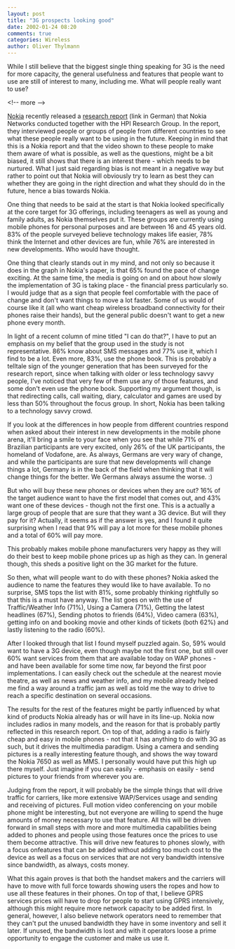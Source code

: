 ```yaml
---
layout: post
title: "3G prospects looking good"
date: 2002-01-24 08:20
comments: true
categories: Wireless
author: Oliver Thylmann
---
```



While I still believe that the biggest single thing speaking for 3G is the need for more capacity, the general usefulness and features that people want to use are still of interest to many, including me. What will people really want to use?


&lt;!-- more --&gt;


[Nokia](http://www.nokia.com/) recently released a [research report](http://presseloft.nokia.de/special/entertainment_1312.pdf) (link in German) that Nokia Networks conducted together with the HPI Research Group. In the report, they interviewed people or groups of people from different countries to see what these people really want to be using in the future. Keeping in mind that this is a Nokia report and that the video shown to these people to make them aware of what is possible, as well as the questions, might be a bit biased, it still shows that there is an interest there - which needs to be nurtured. What I just said regarding bias is not meant in a negative way but rather to point out that Nokia will obviously try to learn as best they can whether they are going in the right direction and what they should do in the future, hence a bias towards Nokia.

One thing that needs to be said at the start is that Nokia looked specifically at the core target for 3G offerings, including teenagers as well as young and family adults, as Nokia themselves put it. These groups are currently using mobile phones for personal purposes and are between 16 and 45 years old. 83% of the people surveyed believe technology makes life easier, 78% think the Internet and other devices are fun, while 76% are interested in new developments. Who would have thought.

One thing that clearly stands out in my mind, and not only so because it does in the graph in Nokia's paper, is that 65% found the pace of change exciting. At the same time, the media is going on and on about how slowly the implementation of 3G is taking place - the financial press particularly so. I would judge that as a sign that people feel comfortable with the pace of change and don't want things to move a lot faster. Some of us would of course like it (all who want cheap wireless broadband connectivity for their phones raise their hands), but the general public doesn't want to get a new phone every month.

In light of a recent column of mine titled &quot;I can do that?&quot;, I have to put an emphasis on my belief that the group used in the study is not representative. 86% know about SMS messages and 77% use it, which I find to be a lot. Even more, 83%, use the phone book. This is probably a telltale sign of the younger generation that has been surveyed for the research report, since when talking with older or less technology savvy people, I've noticed that very few of them use any of those features, and some don't even use the phone book. Supporting my argument though, is that redirecting calls, call waiting, diary, calculator and games are used by less than 50% throughout the focus group. In short, Nokia has been talking to a technology savvy crowd.

If you look at the differences in how people from different countries respond when asked about their interest in new developments in the mobile phone arena, it'll bring a smile to your face when you see that while 71% of Brazilian participants are very excited, only 26% of the UK participants, the homeland of Vodafone, are. As always, Germans are very wary of change, and while the participants are sure that new developments will change things a lot, Germany is in the back of the field when thinking that it will change things for the better. We Germans always assume the worse. :)

But who will buy these new phones or devices when they are out? 16% of the target audience want to have the first model that comes out, and 43% want one of these devices - though not the first one. This is a actually a large group of people that are sure that they want a 3G device. But will they pay for it? Actually, it seems as if the answer is yes, and I found it quite surprising when I read that 9% will pay a lot more for these mobile phones and a total of 60% will pay more.

This probably makes mobile phone manufacturers very happy as they will do their best to keep mobile phone prices up as high as they can. In general though, this sheds a positive light on the 3G market for the future.

So then, what will people want to do with these phones? Nokia asked the audience to name the features they would like to have available. To no surprise, SMS tops the list with 81%, some probably thinking rightfully so that this is a must have anyway. The list goes on with the use of Traffic/Weather Info (71%), Using a Camera (71%), Getting the latest headlines (67%), Sending photos to friends (64%), Video camera (63%), getting info on and booking movie and other kinds of tickets (both 62%) and lastly listening to the radio (60%).

After I looked through that list I found myself puzzled again. So, 59% would want to have a 3G device, even though maybe not the first one, but still over 60% want services from them that are available today on WAP phones - and have been available for some time now, far beyond the first poor implementations. I can easily check out the schedule at the nearest movie theatre, as well as news and weather info, and my mobile already helped me find a way around a traffic jam as well as told me the way to drive to reach a specific destination on several occasions.

The results for the rest of the features might be partly influenced by what kind of products Nokia already has or will have in its line-up. Nokia now includes radios in many models, and the reason for that is probably partly reflected in this research report. On top of that, adding a radio is fairly cheap and easy in mobile phones - not that it has anything to do with 3G as such, but it drives the multimedia paradigm. Using a camera and sending pictures is a really interesting feature though, and shows the way toward the Nokia 7650 as well as MMS. I personally would have put this high up there myself. Just imagine if you can easily - emphasis on easily - send pictures to your friends from wherever you are.

Judging from the report, it will probably be the simple things that will drive traffic for carriers, like more extensive WAP/Services usage and sending and receiving of pictures. Full motion video conferencing on your mobile phone might be interesting, but not everyone are willing to spend the huge amounts of money necessary to use that feature. All this will be driven forward in small steps with more and more multimedia capabilities being added to phones and people using those features once the prices to use them become attractive. This will drive new features to phones slowly, with a focus onfeatures that can be added without adding too much cost to the device as well as a focus on services that are not very bandwidth intensive since bandwidth, as always, costs money.

What this again proves is that both the handset makers and the carriers will have to move with full force towards showing users the ropes and how to use all these features in their phones. On top of that, I believe GPRS services prices will have to drop for people to start using GPRS intensively, although this might require more network capacity to be added first. In general, however, I also believe network operators need to remember that they can't put the unused bandwidth they have in some inventory and sell it later. If unused, the bandwidth is lost and with it operators loose a prime opportunity to engage the customer and make us use it.


